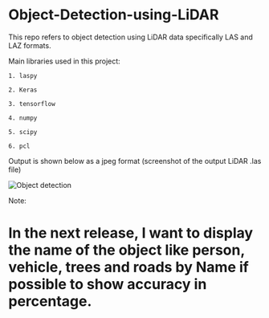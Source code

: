 # Object-Detection-using-LiDAR

This repo refers to object detection using LiDAR data specifically LAS and LAZ formats.

Main libraries used in this project: 

    1. laspy
    
    2. Keras
    
    3. tensorflow
    
    4. numpy
    
    5. scipy
    
    6. pcl
    
Output is shown below as a jpeg format (screenshot of the output LiDAR .las file)




![Object detection](https://github.com/niranjanreddy891/Object-Detection-using-LiDAR/blob/master/output/Final%20output.jpg)


Note:


# In the next release, I want to display the name of the object like person, vehicle, trees and roads by Name if possible to show accuracy in percentage.
